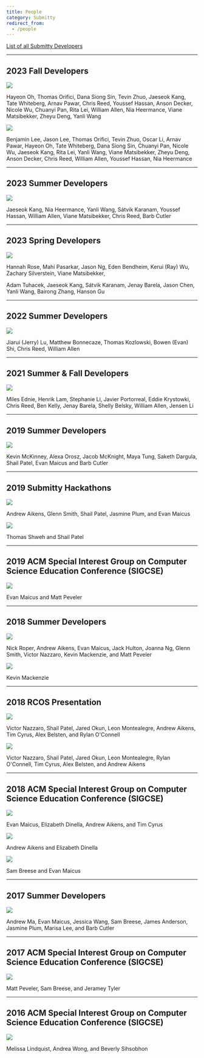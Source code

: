 ```yaml
---
title: People
category: Submitty
redirect_from:
  - /people
---
```



[List of all Submitty Developers](https://github.com/Submitty/Submitty/blob/master/AUTHORS.md)

---

## 2023 Fall Developers

![](/images/people/2023_fall.png)

Hayeon Oh, 
Thomas Orifici, 
Dana Siong Sin,
Tevin Zhuo,
Jaeseok Kang,
Tate Whiteberg,
Arnav Pawar, 
Chris Reed,
Youssef Hassan,
Anson Decker,
Nicole Wu,
Chuanyi Pan,
Rita Lei,
William Allen,
Nia Heermance,
Viane Matsibekker,
Zheyu Deng, 
Yanli Wang

![](/images/people/2023_fall_presentation.png)

Benjamin Lee,
Jason Lee,
Thomas Orifici,
Tevin Zhuo,
Oscar Li,
Arnav Pawar,
Hayeon Oh, 
Tate Whiteberg,
Dana Siong Sin,
Chuanyi Pan,
Nicole Wu,
Jaeseok Kang,
Rita Lei,
Yanli Wang,
Viane Matsibekker,
Zheyu Deng, 
Anson Decker,
Chris Reed,
William Allen,
Youssef Hassan,
Nia Heermance


---

## 2023 Summer Developers

![](/images/people/2023_summer.png)

Jaeseok Kang,
Nia Heermance,
Yanli Wang,
Sátvik Karanam,
Youssef Hassan,
William Allen,
Viane Matsibekker,
Chris Reed,
Barb Cutler

---

## 2023 Spring Developers

![](/images/people/2023_spring.png)


Hannah Rose,
Mahi Pasarkar,
Jason Ng,
Eden Bendheim,
Kerui (Ray) Wu,
Zachary Silverstein,
Viane Matsibekker,

Adam Tuhacek,
Jaeseok Kang,
Sátvik Karanam,
Jenay Barela,
Jason Chen,
Yanli Wang,
Bairong Zhang,
Hanson Gu


---


## 2022 Summer Developers

![](/images/people/2022_summer.png)

Jiarui (Jerry) Lu, Matthew Bonnecaze, Thomas Kozlowski, Bowen (Evan) Shi, Chris Reed, William Allen

---

## 2021 Summer & Fall Developers

![](/images/people/2021_summer_fall.png)

Miles Ednie, Henrik Lam, Stephanie Li, Javier Portorreal, Eddie Krystowki, Chris Reed, Ben Kelly, Jenay Barela, Shelly Belsky, William Allen, Jensen Li

---

## 2019 Summer Developers

![](/images/people/2019_summer.jpeg)

Kevin McKinney, Alexa Orosz, Jacob McKnight, Maya Tung, Saketh Dargula, Shail Patel, Evan Maicus and Barb Cutler

---

## 2019 Submitty Hackathons

![](/images/people/2019_may_quarterzips.jpeg)

Andrew Aikens, Glenn Smith, Shail Patel, Jasmine Plum, and Evan Maicus

![](/images/people/2019_september_thomas_shail.jpeg)

Thomas Shweh and Shail Patel

---

## 2019 ACM Special Interest Group on Computer Science Education Conference (SIGCSE)

![](/images/people/2019_sigcse_evan_matt.jpeg)

Evan Maicus and Matt Peveler

---

## 2018 Summer Developers

![](/images/people/2018_summer.jpeg)

Nick Roper, Andrew Aikens, Evan Maicus, Jack Hulton, Joanna Ng, Glenn Smith, Victor Nazzaro, Kevin Mackenzie, and Matt Peveler

![](/images/people/2018_october_kevin.jpeg)

Kevin Mackenzie

---

## 2018 RCOS Presentation

![](/images/people/2018_april_rcos_1.jpeg)

Victor Nazzaro, Shail Patel, Jared Okun, Leon Montealegre, Andrew
Aikens, Tim Cyrus, Alex Belsten, and Rylan O'Connell

![](/images/people/2018_april_rcos_2.jpeg)

Victor Nazzaro, Shail Patel, Jared Okun, Leon Montealegre,
Rylan O'Connell, Tim Cyrus, Alex Belsten, and 
Andrew Aikens

---

## 2018 ACM Special Interest Group on Computer Science Education Conference (SIGCSE)

![](/images/people/2018_sigcse_evan_elizabeth_andrew_tim.jpeg)

Evan Maicus, Elizabeth Dinella, Andrew Aikens, and Tim Cyrus

![](/images/people/2018_sigcse_andrew_elizabeth.jpeg)

Andrew Aikens and Elizabeth Dinella

![](/images/people/2018_sigcse_sam_evan.jpeg)

Sam Breese and Evan Maicus

---

## 2017 Summer Developers

![](/images/people/2017_summer.jpg)

Andrew Ma, Evan Maicus, Jessica Wang, Sam Breese, James Anderson, Jasmine Plum, Marisa Lee, and Barb Cutler

---

## 2017 ACM Special Interest Group on Computer Science Education Conference (SIGCSE)

![](/images/people/2017_sigcse_matt_sam_jeramey.jpeg)

Matt Peveler, Sam Breese, and Jeramey Tyler

---

## 2016 ACM Special Interest Group on Computer Science Education Conference (SIGCSE)

![](/images/people/2016_sigcse_melissa_andrea_beverly.jpeg)

Melissa Lindquist, Andrea Wong, and Beverly Sihsobhon
